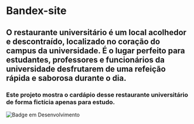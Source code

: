 # Bandex-site

## O restaurante universitário é um local acolhedor e descontraído, localizado no coração do campus da universidade. É o lugar perfeito para estudantes, professores e funcionários da universidade desfrutarem de uma refeição rápida e saborosa durante o dia.
### Este projeto mostra o cardápio desse restaurante universitário de forma fictícia apenas para estudo.

![Badge em Desenvolvimento](http://img.shields.io/static/v1?label=STATUS&message=EM%20DESENVOLVIMENTO&color=GREEN&style=for-the-badge)
